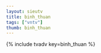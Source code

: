 ```yaml
--- 
layout: sieutv
title: binh_thuan
tags: ["vntv"]
thumb: binh_thuan
---
```

{% include tvadv key=binh_thuan %}
